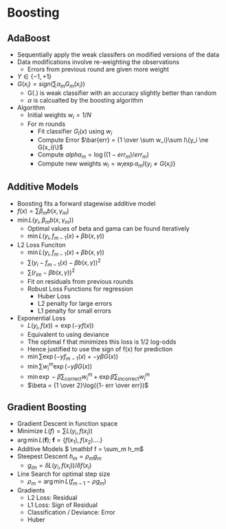 # Boosting

## AdaBoost

-   Sequentially apply the weak classifers on modified versions of the data
-   Data modifications involve re-weighting the observations
    -   Errors from previous round are given more weight
-   $Y \in \{-1,+1\}$
-   $G(x_i) = sign(\sum \alpha_m G_m(x_i))$
    -   G(.) is weak classifier with an accuracy slightly better than random
    -   $\alpha$ is calcualted by the boosting algorithm
-   Algorithm
    -   Initial weights $w_i = 1/N$
    -   For m rounds
        -   Fit classifier $G_i(x)$ using $w_i$
        -   Compute Error $\bar{err} = {1 \over \sum w_i}\sum I\{y_i \ne G(x_i)\}$
        -   Compute $alpha_m = \log((1 - err_m) / err_m)$
        -   Compute new weights $w_i = w_i \exp \alpha_m I\{y_i \ne G(x_i)\}$

## Additive Models

-   Boosting fits a forward stagewise additive model
-   $f(x) = \sum \beta_m b(x, \gamma_m)$
-   $\min L(y_i, \beta_m b(x, \gamma_m))$
    -   Optimal values of beta and gama can be found iteratively
    -   $\min L(y_i, f_{m-1}(x) + \beta b(x, \gamma))$
-   L2 Loss Funciton
    -   $\min L(y_i, f_{m-1}(x) + \beta b(x, \gamma))$
    -   $\sum (y_i - f_{m-1}(x) - \beta b(x, \gamma))^2$
    -   $\sum (r_{im} - \beta b(x, \gamma))^2$
    -   Fit on residuals from previous rounds
    -   Robust Loss Functions for regression
        -   Huber Loss
        -   L2 penalty for large errors
        -   L1 penalty for small errors
-   Exponential Loss
    -   $L(y_i, f(x)) = \exp (-y f(x))$
    -   Equivalent to using deviance
    -   The optimal f that minimizes this loss is 1/2 log-odds
    -   Hence justified to use the sign of f(x) for prediction
    -   $\min \sum \exp (-y f_{m-1}(x) + -y \beta G(x))$
    -   $\min \sum w_i^m \exp (-y \beta G(x))$
    -   $\min \exp -\beta \sum_{\text{correct}} w_i^m + \exp \beta \sum_{\text{incorrect}} w_i^m$
    -   $\beta = {1 \over 2}\log({1- err \over err})$

## Gradient Boosting

-   Gradient Descent in function space
-   Minimize $L(f) = \sum L(y_i, f(x_i))$
-   $\arg \min L(\mathbf f); \; \mathbf f = \{f(x_1), f(x_2)....\}$
-   Additive Models $ \mathbf f = \sum_m h_m$
-   Steepest Descent $h_m = \rho_m g_m$
    -   $g_{im} = \delta L(y_i, f(x_i)) / \delta f(x_i)$
-   Line Search for optimal step size
    -   $\rho_m = \arg \min L(f_{m-1} - \rho g_m)$
-   Gradients
    -   L2 Loss: Residual
    -   L1 Loss: Sign of Residual
    -   Classification / Deviance: Error
    -   Huber 